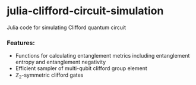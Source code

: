 # julia-clifford-circuit-simulation
Julia code for simulating Clifford quantum circuit
### Features:
* Functions for calculating entanglement metrics including entanglement entropy and entanglement negativity
* Efficient sampler of multi-qubit clifford group element
* $\mathbb{Z}_2$-symmetric clifford gates
